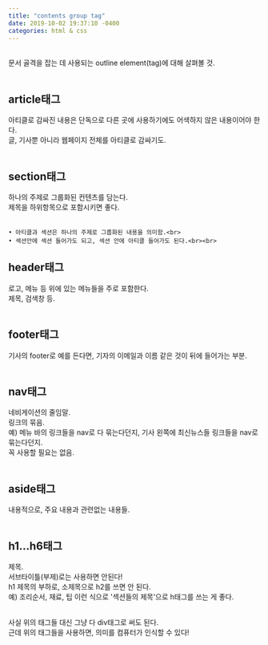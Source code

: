 ```yaml
---
title: "contents group tag"
date: 2019-10-02 19:37:10 -0400
categories: html & css
---
```

<br>
문서 골격을 잡는 데 사용되는 outline element(tag)에 대해 살펴볼 것.<br><br>

## article태그<br>
아티클로 감싸진 내용은 단독으로 다른 곳에 사용하기에도 어색하지 않은 내용이어야 한다.<br>
글, 기사뿐 아니라 웹페이지 전체를 아티클로 감싸기도.<br><br>

## section태그<br>
하나의 주제로 그룹화된 컨텐츠를 담는다.<br>
제목을 하위항목으로 포함시키면 좋다.<br><br>

	• 아티클과 섹션은 하나의 주제로 그룹화된 내용을 의미함.<br>
	• 섹션안에 섹션 들어가도 되고, 섹션 안에 아티클 들어가도 된다.<br><br>

## header태그<br>
로고, 메뉴 등 위에 있는 메뉴들을 주로 포함한다. <br>제목, 검색창 등.<br><br>

## footer태그<br>
기사의 footer로 예를 든다면, 기자의 이메일과 이름 같은 것이 뒤에 들어가는 부분.<br><br>

## nav태그<br>
네비게이션의 줄임말.<br>
링크의 묶음.<br>
예) 메뉴 바의 링크들을 nav로 다 묶는다던지, 기사 왼쪽에 최신뉴스들 링크들을 nav로 묶는다던지.<br>
꼭 사용할 필요는 없음.<br><br>

## aside태그<br>
내용적으로, 주요 내용과 관련없는 내용들.<br><br>

## h1…h6태그<br>
제목.<br>
서브타이틀(부제)로는 사용하면 안된다! <br>h1 제목의 부하로, 소제목으로 h2를 쓰면 안 된다. <br>
예) 조리순서, 재료, 팁 이런 식으로 '섹션들의 제목'으로 h태그를 쓰는 게 좋다.<br><br>

사실 위의 태그들 대신 그냥 다 div태그로 써도 된다.<br>
근데 위의 태그들을 사용하면, 의미를 컴퓨터가 인식할 수 있다!<br>
